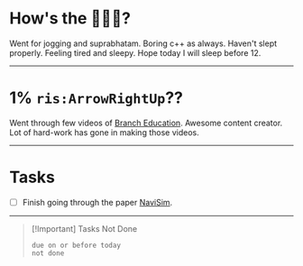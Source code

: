 # How's the 🌄🌅🌇?

Went for jogging and suprabhatam. Boring c++ as always. Haven't slept properly. Feeling tired and sleepy. Hope today I will sleep before 12.

---

# 1% `ris:ArrowRightUp`??

Went through few videos of [Branch Education](https://www.youtube.com/channel/UCdp4_l1vPmpN-gDbUwhaRUQ). Awesome content creator. Lot of hard-work has gone in making those videos.

---

# Tasks

- [ ] Finish going through the paper [NaviSim](https://bu-icsg.github.io/publications/2022/navisim_pact_2022.pdf).

---

> [!Important] Tasks Not Done
>
>```tasks
>due on or before today
>not done
